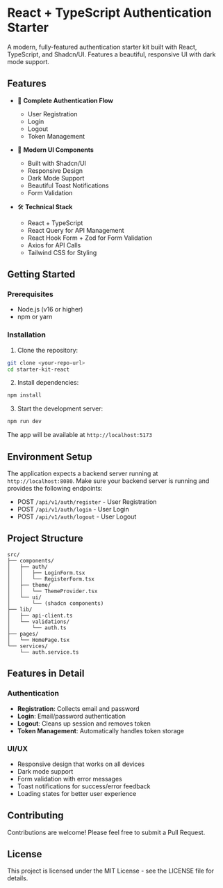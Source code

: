 # React + TypeScript Authentication Starter

A modern, fully-featured authentication starter kit built with React, TypeScript, and Shadcn/UI. Features a beautiful, responsive UI with dark mode support.

## Features

- 🔐 **Complete Authentication Flow**
  - User Registration
  - Login
  - Logout
  - Token Management

- 🎨 **Modern UI Components**
  - Built with Shadcn/UI
  - Responsive Design
  - Dark Mode Support
  - Beautiful Toast Notifications
  - Form Validation

- 🛠️ **Technical Stack**
  - React + TypeScript
  - React Query for API Management
  - React Hook Form + Zod for Form Validation
  - Axios for API Calls
  - Tailwind CSS for Styling

## Getting Started

### Prerequisites

- Node.js (v16 or higher)
- npm or yarn

### Installation

1. Clone the repository:
```bash
git clone <your-repo-url>
cd starter-kit-react
```

2. Install dependencies:
```bash
npm install
```

3. Start the development server:
```bash
npm run dev
```

The app will be available at `http://localhost:5173`

## Environment Setup

The application expects a backend server running at `http://localhost:8080`. Make sure your backend server is running and provides the following endpoints:

- POST `/api/v1/auth/register` - User Registration
- POST `/api/v1/auth/login` - User Login
- POST `/api/v1/auth/logout` - User Logout

## Project Structure

```
src/
├── components/
│   ├── auth/
│   │   ├── LoginForm.tsx
│   │   └── RegisterForm.tsx
│   ├── theme/
│   │   └── ThemeProvider.tsx
│   └── ui/
│       └── (shadcn components)
├── lib/
│   ├── api-client.ts
│   └── validations/
│       └── auth.ts
├── pages/
│   └── HomePage.tsx
└── services/
    └── auth.service.ts
```

## Features in Detail

### Authentication

- **Registration**: Collects email and password
- **Login**: Email/password authentication
- **Logout**: Cleans up session and removes token
- **Token Management**: Automatically handles token storage

### UI/UX

- Responsive design that works on all devices
- Dark mode support
- Form validation with error messages
- Toast notifications for success/error feedback
- Loading states for better user experience

## Contributing

Contributions are welcome! Please feel free to submit a Pull Request.

## License

This project is licensed under the MIT License - see the LICENSE file for details.
